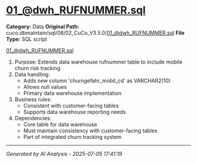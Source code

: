 # 01_@dwh_RUFNUMMER.sql

**Category:** Data
**Original Path:** cuco.dbmaintain/sql/08/02_CuCo_V3.5.0/01_@dwh_RUFNUMMER.sql
**File Type:** SQL script

01_@dwh_RUFNUMMER.sql
1. Purpose: Extends data warehouse rufnummer table to include mobile churn risk tracking
2. Data handling:
   - Adds new column 'churngefahr_mobil_cd' as VARCHAR2(10)
   - Allows null values
   - Primary data warehouse implementation
3. Business rules:
   - Consistent with customer-facing tables
   - Supports data warehouse reporting needs
4. Dependencies:
   - Core table for data warehouse
   - Must maintain consistency with customer-facing tables
   - Part of integrated churn tracking system

---
*Generated by AI Analysis - 2025-07-05 17:41:19*
